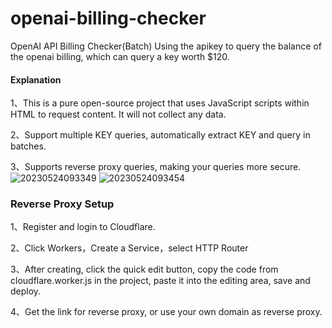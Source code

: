 # openai-billing-checker
OpenAI API Billing Checker(Batch)
Using the apikey to query the balance of the openai billing, which can query a key worth $120.

#### Explanation
1、This is a pure open-source project that uses JavaScript scripts within HTML to request content. It will not collect any data.

2、Support multiple KEY queries, automatically extract KEY and query in batches.

3、Supports reverse proxy queries, making your queries more secure.
![20230524093349](https://github.com/whc23mj/openai-billing-checker/assets/2191887/e1f81f09-0f77-4cbe-bfcf-d133321763ef)
![20230524093454](https://github.com/whc23mj/openai-billing-checker/assets/2191887/ce175ee1-491e-4f68-8cc7-a9ca6b5f500a)


### Reverse Proxy Setup
1、Register and login to Cloudflare.

2、Click Workers，Create a Service，select HTTP Router

3、After creating, click the quick edit button, copy the code from cloudflare.worker.js in the project, paste it into the editing area, save and deploy.

4、Get the link for reverse proxy, or use your own domain as reverse proxy.
